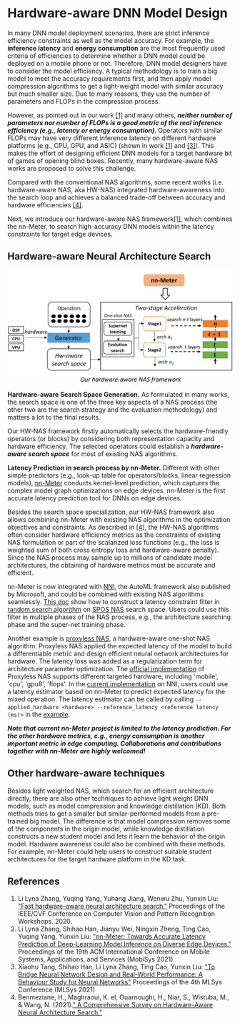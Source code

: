 # Hardware-aware DNN Model Design

In many DNN model deployment scenarios, there are strict inference efficiency constraints as well as the model accuracy. For example, the **inference latency** and **energy consumption** are the most frequently used criteria of efficiencies to determine whether a DNN model could be deployed on a mobile phone or not. Therefore, DNN model designers have to consider the model efficiency. A typical methodology is to train a big model to meet the accuracy requirements first, and then apply model compression algorithms to get a light-weight model with similar accuracy but much smaller size. Due to many reasons, they use the number of parameters and FLOPs in the compression process.

However, as pointed out in our work [[1]](https://openaccess.thecvf.com/content_CVPRW_2020/papers/w40/Zhang_Fast_Hardware-Aware_Neural_Architecture_Search_CVPRW_2020_paper.pdf) and many others, ***neither number of parameters nor number of FLOPs is a good metric of the real inference efficiency (e.g., latency or energy consumption)***. Operators with similar FLOPs may have very different inference latency on different hardware platforms (e.g., CPU, GPU, and ASIC) (shown in work [[1]](https://openaccess.thecvf.com/content_CVPRW_2020/papers/w40/Zhang_Fast_Hardware-Aware_Neural_Architecture_Search_CVPRW_2020_paper.pdf) and [[3]](https://proceedings.mlsys.org/paper/2021/file/02522a2b2726fb0a03bb19f2d8d9524d-Paper.pdf)). This makes the effort of designing efficient DNN models for a target hardware bit of games of opening blind boxes. Recently, many hardware-aware NAS works are proposed to solve this challenge.

Compared with the conventional NAS algorithms, some recent works (i.e. hardware-aware NAS, aka HW-NAS) integrated hardware-awareness into the search loop and achieves a balanced trade-off between accuracy and hardware efficiencies [[4]](http://arxiv.org/abs/2101.09336).

Next, we introduce our hardware-aware NAS framework[[1]](https://openaccess.thecvf.com/content_CVPRW_2020/papers/w40/Zhang_Fast_Hardware-Aware_Neural_Architecture_Search_CVPRW_2020_paper.pdf), which combines the nn-Meter, to search high-accuracy DNN models within the latency constraints for target edge devices.

## Hardware-aware Neural Architecture Search

<img src="imgs/hw-nas.png" alt="drawing" width="800"/>

**Hardware-aware Search Space Generation.** As formulated in many works, the search space is one of the three key aspects of a NAS process (the other two are the search strategy and the evaluation methodology) and matters a lot to the final results.

Our HW-NAS framework firstly automatically selects the hardware-friendly operators (or blocks) by considering both representation capacity and hardware efficiency. The selected operators could establish a ***hardware-aware search space*** for most of existing NAS algorithms.

**Latency Prediction in search process by nn-Meter.** Different with other simple predictors (e.g., look-up table for operators/blocks, linear regression models), [nn-Meter](overview.md) conducts kernel-level prediction, which captures the complex model graph optimizations on edge devices. nn-Meter is the first accurate latency prediction tool for DNNs on edge devices.

Besides the search space specialization, our HW-NAS framework also allows combining nn-Meter with existing NAS algorithms in the optimization objectives and constraints. As described in [[4]](http://arxiv.org/abs/2101.09336), the HW-NAS algorithms often consider hardware efficiency metrics as the constraints of existing NAS formulation or part of the scalarized loss functions (e.g., the loss is weighted sum of both cross entropy loss and hardware-aware penalty). Since the NAS process may sample up to millions of candidate model architectures, the obtaining of hardware metrics must be accurate and efficient.

nn-Meter is now integrated with [NNI](https://github.com/microsoft/nni), the AutoML framework also published by Microsoft, and could be combined with existing NAS algorithms seamlessly. [This doc](https://nni.readthedocs.io/en/stable/NAS/HardwareAwareNAS.html#endtoend-multi-trial-spos-demo) show how to construct a latency constraint filter in [random search algorithm](https://arxiv.org/abs/1902.07638) on [SPOS NAS](https://www.ecva.net/papers/eccv_2020/papers_ECCV/papers/123610528.pdf) search space. Users could use this filter in multiple phases of the NAS process, e.g., the architecture searching phase and the super-net training phase. 

Another example is [proxyless NAS](https://arxiv.org/pdf/1812.00332.pdf), a hardware-aware one-shot NAS algorithm. Proxyless NAS applied the expected latency of the model to build a differentiable metric and design efficient neural network architectures for hardware. The latency loss was added as a regularization term for architecture parameter optimization. The [official implementation](https://github.com/mit-han-lab/ProxylessNAS) of Proxyless NAS supports different targeted hardware, including 'mobile', 'cpu', 'gpu8', 'flops'. In the [current implementation](https://nni.readthedocs.io/en/stable/NAS/Proxylessnas.html) on NNI, users could use a latency estimator based on nn-Meter to predict expected latency for the mixed operation. The latency estimator can be called by calling `--applied_hardware <hardware> --reference_latency <reference latency (ms)>` in the [example](https://github.com/microsoft/nni/blob/master/examples/nas/oneshot/proxylessnas/main.py).

***Note that current nn-Meter project is limited to the latency prediction. For the other hardware metrics, e.g., energy consumption is another important metric in edge computing. Collaborations and contributions together with nn-Meter are highly welcomed!***

## Other hardware-aware techniques

Besides light weighted NAS, which search for an efficient architecture directly, there are also other techniques to achieve light weight DNN models, such as model compression and knowledge distillation (KD). Both methods tries to get a smaller but similar-performed models from a pre-trained big model. The difference is that model compression removes some of the components in the origin model, while knowledge distillation constructs a new student model and lets it learn the behavior of the origin model. Hardware awareness could also be combined with these methods.
For example, nn-Meter could help users to construct suitable student architectures for the target hardware platform in the KD task.

## References

1. Li Lyna Zhang, Yuqing Yang, Yuhang Jiang, Wenwu Zhu, Yunxin Liu: [&#34;Fast hardware-aware neural architecture search.&#34;](https://openaccess.thecvf.com/content_CVPRW_2020/papers/w40/Zhang_Fast_Hardware-Aware_Neural_Architecture_Search_CVPRW_2020_paper.pdf) Proceedings of the IEEE/CVF Conference on Computer Vision and Pattern Recognition Workshops. 2020.
2. Li Lyna Zhang, Shihao Han, Jianyu Wei, Ningxin Zheng, Ting Cao, Yuqing Yang, Yunxin Liu: [&#34;nn-Meter: Towards Accurate Latency Prediction of Deep-Learning Model Inference on Diverse Edge Devices.&#34;](https://dl.acm.org/doi/10.1145/3458864.3467882) Proceedings of the 19th ACM International Conference on Mobile Systems, Applications, and Services (MobiSys 2021)
3. Xiaohu Tang, Shihao Han, Li Lyna Zhang, Ting Cao, Yunxin Liu: [&#34;To Bridge Neural Network Design and Real-World Performance: A Behaviour Study for Neural Networks&#34;](https://proceedings.mlsys.org/paper/2021/file/02522a2b2726fb0a03bb19f2d8d9524d-Paper.pdf) Proceedings of the 4th MLSys Conference (MLSys 2021)
4. Benmeziane, H., Maghraoui, K. el, Ouarnoughi, H., Niar, S., Wistuba, M., & Wang, N. (2021).[&#34; A Comprehensive Survey on Hardware-Aware Neural Architecture Search.&#34;](http://arxiv.org/abs/2101.09336)
